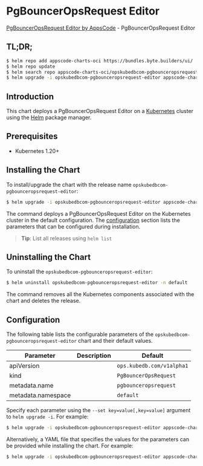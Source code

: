 # PgBouncerOpsRequest Editor

[PgBouncerOpsRequest Editor by AppsCode](https://appscode.com) - PgBouncerOpsRequest Editor

## TL;DR;

```bash
$ helm repo add appscode-charts-oci https://bundles.byte.builders/ui/
$ helm repo update
$ helm search repo appscode-charts-oci/opskubedbcom-pgbounceropsrequest-editor --version=v0.5.0
$ helm upgrade -i opskubedbcom-pgbounceropsrequest-editor appscode-charts-oci/opskubedbcom-pgbounceropsrequest-editor -n default --create-namespace --version=v0.5.0
```

## Introduction

This chart deploys a PgBouncerOpsRequest Editor on a [Kubernetes](http://kubernetes.io) cluster using the [Helm](https://helm.sh) package manager.

## Prerequisites

- Kubernetes 1.20+

## Installing the Chart

To install/upgrade the chart with the release name `opskubedbcom-pgbounceropsrequest-editor`:

```bash
$ helm upgrade -i opskubedbcom-pgbounceropsrequest-editor appscode-charts-oci/opskubedbcom-pgbounceropsrequest-editor -n default --create-namespace --version=v0.5.0
```

The command deploys a PgBouncerOpsRequest Editor on the Kubernetes cluster in the default configuration. The [configuration](#configuration) section lists the parameters that can be configured during installation.

> **Tip**: List all releases using `helm list`

## Uninstalling the Chart

To uninstall the `opskubedbcom-pgbounceropsrequest-editor`:

```bash
$ helm uninstall opskubedbcom-pgbounceropsrequest-editor -n default
```

The command removes all the Kubernetes components associated with the chart and deletes the release.

## Configuration

The following table lists the configurable parameters of the `opskubedbcom-pgbounceropsrequest-editor` chart and their default values.

|     Parameter      | Description |               Default                |
|--------------------|-------------|--------------------------------------|
| apiVersion         |             | <code>ops.kubedb.com/v1alpha1</code> |
| kind               |             | <code>PgBouncerOpsRequest</code>     |
| metadata.name      |             | <code>pgbounceropsrequest</code>     |
| metadata.namespace |             | <code>default</code>                 |


Specify each parameter using the `--set key=value[,key=value]` argument to `helm upgrade -i`. For example:

```bash
$ helm upgrade -i opskubedbcom-pgbounceropsrequest-editor appscode-charts-oci/opskubedbcom-pgbounceropsrequest-editor -n default --create-namespace --version=v0.5.0 --set apiVersion=ops.kubedb.com/v1alpha1
```

Alternatively, a YAML file that specifies the values for the parameters can be provided while
installing the chart. For example:

```bash
$ helm upgrade -i opskubedbcom-pgbounceropsrequest-editor appscode-charts-oci/opskubedbcom-pgbounceropsrequest-editor -n default --create-namespace --version=v0.5.0 --values values.yaml
```
